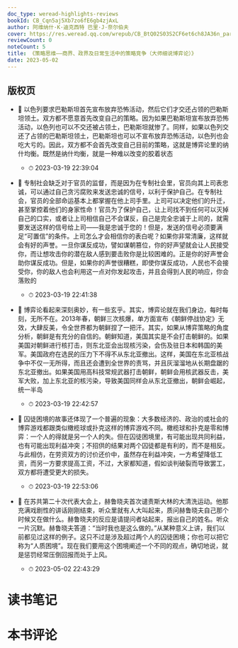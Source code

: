 ```yaml
---
doc_type: weread-highlights-reviews
bookId: CB_Cqn5aj5Xb7zo6fE6gb4zjAxL
author: 阿维纳什·K·迪克西特 巴里·J·奈尔伯夫
cover: https://res.weread.qq.com/wrepub/CB_BtQ02S03S2CF6et6ch8JA36n_parsecover
reviewCount: 0
noteCount: 5
title: 《策略思维——商界、政界及日常生活中的策略竞争（大师细说博弈论）》
date: 2023-05-02
---
```



## 版权页


- 📌 以色列要求巴勒斯坦首先宣布放弃恐怖活动，然后它们才交还占领的巴勒斯坦领土。双方都不愿意首先改变自己的策略。因为如果巴勒斯坦宣布放弃恐怖活动，以色列也可以不交还被占领土，巴勒斯坦就惨了。同样，如果以色列交还了占领的巴勒斯坦领土，巴勒斯坦也可以不宣布放弃恐怖活动，以色列也会吃大亏的。因此，双方都不会首先改变自己目前的策略，这就是博弈论里的纳什均衡。既然是纳什均衡，就是一种难以改变的胶着状态 
    - ⏱ 2023-03-19 22:39:04 

- 📌 专制社会缺乏对于官员的监督，而是因为在专制社会里，官员向其上司表忠诚，可以通过自己贪污腐败来发送忠诚的信号，以利于保护自己。在专制社会，官员的全部命运基本上都掌握在他上司手里。上司可以决定他们的升迁，甚至掌控着他们的身家性命！官员为了保护自己，让上司找不到任何可以灭掉自己的口实，或者让上司相信自己不会谋反，自己是完全忠诚于上司的，就需要发送这样的信号给上司——我是忠诚于您的！但是，发送的信号必须要满足“可置信”的条件。上司怎么才会相信你的表白呢？如果你非常清廉，这样就会有好的声誉。一旦你谋反成功，譬如谋朝篡位，你的好声望就会让人民接受你，而让想攻击你的潜在敌人感到要击败你是比较困难的。正是你的好声誉会助你谋反成功。但是，如果你的声誉很糟糕，即使你谋反成功，人民也不会接受你，你的敌人也会利用这一点对你发起攻击，并且会得到人民的响应，你会落败的 
    - ⏱ 2023-03-19 22:41:38 

- 📌 博弈论看起来深刻奥妙，有一些玄乎。其实，博弈论就在我们身边，每时每刻，无所不在。2013年春，朝鲜三次核爆，单方面宣布《朝鲜停战协定》无效，大肆反美，令全世界都为朝鲜捏了一把汗。其实，如果从博弈策略的角度分析，朝鲜是有充分的自信的。朝鲜知道，美国其实是不会打击朝鲜的。如果美国对朝鲜进行核打击，则东北亚会出现核污染，会伤及驻日本和韩国的美军。美国政府在选民的压力下不得不从东北亚撤出。这样，美国在东北亚核战争中不仅一无所得，而且还会遭到全世界的责骂，并且灰溜溜地从长期盘踞的东北亚撤出。如果美国用高科技常规武器打击朝鲜，朝鲜会用核武器反击，美军大败，加上东北亚的核污染，导致美国同样会从东北亚撤出，朝鲜会崛起，统一半岛 
    - ⏱ 2023-03-19 22:42:57 

- 📌 囚徒困境的故事还体现了一个普遍的现象：大多数经济的、政治的或社会的博弈游戏都跟类似橄榄球或扑克这样的博弈游戏不同。橄榄球和扑克是零和博弈：一个人的得就是另一个人的失。但在囚徒困境里，有可能出现共同利益，也有可能出现利益冲突；不招供的结果对两个囚徒都是有利的，而不是相反。与此相仿，在劳资双方的讨价还价中，虽然存在利益冲突，一方希望降低工资，而另一方要求提高工资，不过，大家都知道，假如谈判破裂而导致罢工，双方都将遭受更大的损失。 
    - ⏱ 2023-03-19 22:53:06 

- 📌 在苏共第二十次代表大会上，赫鲁晓夫首次谴责斯大林的大清洗运动。他那充满戏剧性的讲话刚刚结束，听众里就有人大叫起来，质问赫鲁晓夫自己那个时候又在做什么。赫鲁晓夫的反应是请提问者站起来，报出自己的姓名。听众一片沉默。赫鲁晓夫答道：“当时我也是这么做的。”从某种意义上讲，我们以前都见过这样的例子。这只不过是涉及超过两个人的囚徒困境；你也可以把它称为“人质困境”。现在我们要用这个困境阐述一个不同的观点，确切地说，就是惩罚经常压倒回报而处于上风。 
    - ⏱ 2023-05-02 22:43:29 

# 读书笔记


# 本书评论
